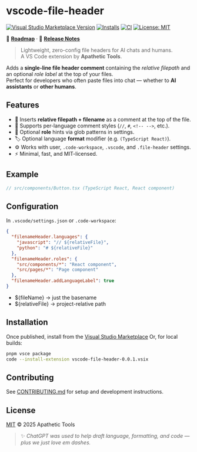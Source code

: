 <!-- README.md -->

# vscode-file-header

[![Visual Studio Marketplace Version](https://img.shields.io/visual-studio-marketplace/v/apathetic-tools.vscode-file-header?style=flat-square)](https://marketplace.visualstudio.com/items?itemName=apathetic-tools.vscode-file-header)
[![Installs](https://img.shields.io/visual-studio-marketplace/i/apathetic-tools.vscode-file-header?style=flat-square)](https://marketplace.visualstudio.com/items?itemName=apathetic-tools.vscode-file-header)
[![CI](https://github.com/apathetic-tools/vscode-file-header/actions/workflows/ci.yml/badge.svg)](https://github.com/apathetic-tools/vscode-file-header/actions/workflows/ci.yml)
[![License: MIT](https://img.shields.io/badge/License-MIT-yellow.svg?style=flat-square)](LICENSE)

📘 **[Roadmap](./Roadmap.md)** · 📝 **[Release Notes](https://github.com/apathetic-tools/vscode-file-header/releases)**

> Lightweight, zero-config file headers for AI chats and humans.  
> A VS Code extension by **Apathetic Tools**.

Adds a **single-line file header comment** containing the _relative filepath_ and an optional _role label_ at the top of your files.  
Perfect for developers who often paste files into chat — whether to **AI assistants** or **other humans**.

## Features

- 🧭 Inserts **relative filepath + filename** as a comment at the top of the file.
- 💬 Supports per-language comment styles (`//`, `#`, `<!-- -->`, etc.).
- 🧩 Optional **role** hints via glob patterns in settings.
- 🏷️ Optional language **format** modifier (e.g. `(TypeScript React)`).
- ⚙️ Works with user, `.code-workspace`, `.vscode`, and `.file-header` settings.
- ⚡ Minimal, fast, and MIT-licensed.

## Example

```ts
// src/components/Button.tsx (TypeScript React, React component)
```

## Configuration

In `.vscode/settings.json` or `.code-workspace`:

```json
{
  "filenameHeader.languages": {
    "javascript": "// ${relativeFile}",
    "python": "# ${relativeFile}"
  },
  "filenameHeader.roles": {
    "src/components/*": "React component",
    "src/pages/*": "Page component"
  },
  "filenameHeader.addLanguageLabel": true
}
```

- ${fileName} → just the basename
- ${relativeFile} → project-relative path

## Installation

Once published, install from the [Visual Studio Marketplace](https://marketplace.visualstudio.com/)
Or, for local builds:

```sh
pnpm vsce package
code --install-extension vscode-file-header-0.0.1.vsix
```

## Contributing

See [CONTRIBUTING.md](./CONTRIBUTING.md) for setup and development instructions.

## License

[MIT](LICENSE) © 2025 Apathetic Tools

> ✨ _ChatGPT was used to help draft language, formatting, and code — plus we just love em dashes._
